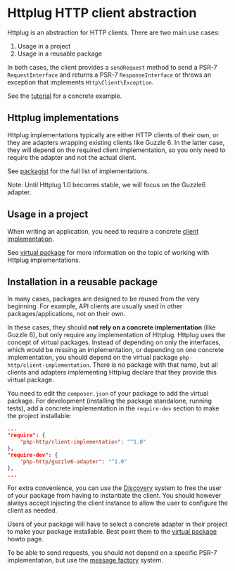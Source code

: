 # Httplug HTTP client abstraction

Httplug is an abstraction for HTTP clients. There are two main use cases:

1. Usage in a project
2. Usage in a reusable package

In both cases, the client provides a `sendRequest` method to send a PSR-7 `RequestInterface` and returns a PSR-7 `ResponseInterface` or throws an exception that implements `Http\Client\Exception`.

See the [tutorial](tutorial.md) for a concrete example.


## Httplug implementations

Httplug implementations typically are either HTTP clients of their own, or they are adapters wrapping existing clients like Guzzle 6. In the latter case, they will depend on the required client implementation, so you only need to require the adapter and not the actual client.

See [packagist](https://packagist.org/providers/php-http/client-implementation) for the full list of implementations.

Note: Until Httplug 1.0 becomes stable, we will focus on the Guzzle6 adapter.

## Usage in a project

When writing an application, you need to require a concrete [client implementation](https://packagist.org/providers/php-http/client-implementation).

See [virtual package](virtual-package.md) for more information on the topic of working with Httplug implementations.


## Installation in a reusable package

In many cases, packages are designed to be reused from the very beginning. For example, API clients are usually used in other packages/applications, not on their own.

In these cases, they should **not rely on a concrete implementation** (like Guzzle 6), but only require any implementation of Httplug. Httplug uses the concept of virtual packages. Instead of depending on only the interfaces, which would be missing an implementation, or depending on one concrete implementation, you should depend on the virtual package `php-http/client-implementation`. There is no package with that name, but all clients and adapters implementing Httplug declare that they provide this virtual package.

You need to edit the `composer.json` of your package to add the virtual package. For development (installing the package standalone, running tests), add a concrete implementation in the `require-dev` section to make the project installable:

``` json
...
"require": { 
    "php-http/client-implementation": "^1.0" 
}, 
"require-dev": { 
    "php-http/guzzle6-adapter": "^1.0" 
},
...
```

For extra convenience, you can use the [Discovery](discovery.md) system to free the user of your package from having to instantiate the client. You should however always accept injecting the client instance to allow the user to configure the client as needed.

Users of your package will have to select a concrete adapter in their project to make your package installable. Best point them to the [virtual package](virtual-package.md) howto page.

To be able to send requests, you should not depend on a specific PSR-7 implementation, but use the [message factory](message-factory.md) system.
